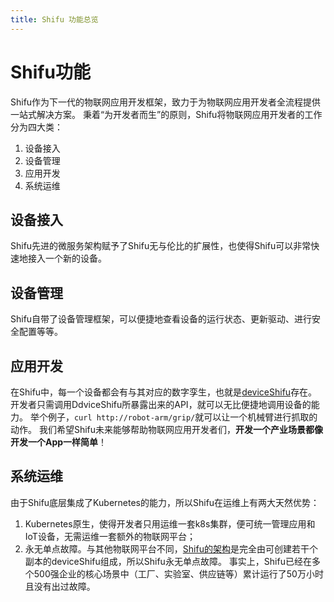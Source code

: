 ```yaml
---
title: Shifu 功能总览
---
```


# Shifu功能
Shifu作为下一代的物联网应用开发框架，致力于为物联网应用开发者全流程提供一站式解决方案。
秉着“为开发者而生”的原则，Shifu将物联网应用开发者的工作分为四大类：
1. 设备接入
2. 设备管理
3. 应用开发
4. 系统运维

## 设备接入
Shifu先进的微服务架构赋予了Shifu无与伦比的扩展性，也使得Shifu可以非常快速地接入一个新的设备。

## 设备管理
Shifu自带了设备管理框架，可以便捷地查看设备的运行状态、更新驱动、进行安全配置等等。

## 应用开发
在Shifu中，每一个设备都会有与其对应的数字孪生，也就是[deviceShifu](https://github.com/Edgenesis/shifu/blob/main/docs/design/design-deviceShifu-zh.md)存在。
开发者只需调用DdviceShifu所暴露出来的API，就可以无比便捷地调用设备的能力。
举个例子，```curl http://robot-arm/grip/```就可以让一个机械臂进行抓取的动作。
我们希望Shifu未来能够帮助物联网应用开发者们，**开发一个产业场景都像开发一个App一样简单**！

## 系统运维
由于Shifu底层集成了Kubernetes的能力，所以Shifu在运维上有两大天然优势：
1. Kubernetes原生，使得开发者只用运维一套k8s集群，便可统一管理应用和IoT设备，无需运维一套额外的物联网平台；
2. 永无单点故障。与其他物联网平台不同，[Shifu的架构](architecture/architectuire.md)是完全由可创建若干个副本的deviceShifu组成，所以Shifu永无单点故障。
事实上，Shifu已经在多个500强企业的核心场景中（工厂、实验室、供应链等）累计运行了50万小时且没有出过故障。